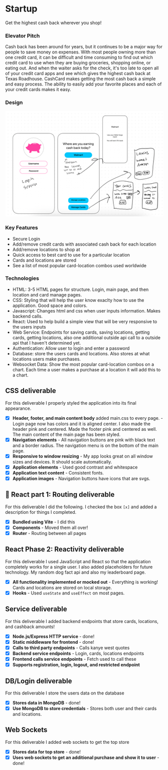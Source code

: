 # Startup
Get the highest cash back wherever you shop! 

### Elevator Pitch

Cash back has been around for years, but it continues to be a major way for people to save money on expenses. 
With most people owning more than one credit card, it can be difficult and time consuming to find out which 
credit card to use when they are buying groceries, shopping online, or eating out. And when the waiter asks 
for the check, it's too late to open all of your credit card apps and see which gives the highest cash back 
at Texas Roadhouse. CashCard makes getting the most cash back a simple and easy process. The ability to easily
add your favorite places and each of your credit cards makes it easy. 

### Design

![Mock](cardcashMockUI.jpeg)

### Key Features
- Secure Login
- Add/remove credit cards with associated cash back for each location
- Add/remove locations to shop at
- Quick access to best card to use for a particular location
- Cards and locations are stored
- See a list of most popular card-location combos used worldwide

### Technologies

- HTML: 3-5 HTML pages for structure. Login, main page, and then location and card manage pages. 
- CSS: Styling that will help the user know exaclty how to use the application. Good space and colors.
- Javascript: Changes html and css when user inputs information. Makes backend calls. 
- React: Used to help build a simple view that will be very responsive to the users inputs
- Web Service: Endpoints for saving cards, saving locations, getting cards, getting locations, also one additional
 outside api call to a outside api that I haven't determined yet. 
- Authentication: Allow user to login and enter a password
- Database: store the users cards and locations. Also stores at what locations users make purchases. 
- Websocket Data: Show the most popular card-location combos on a chart. Each time a user makes a purchase at a location it 
will add this to a chart.  

## CSS deliverable

For this deliverable I properly styled the application into its final appearance.

- [x] **Header, footer, and main content body** added main.css to every page. 
-Login page now has colors and it is aligned center. I also made the header pink and centered. Made the footer pink and centered as well. The main content of the main page has been styled. 
- [x] **Navigation elements** - All navigation buttons are pink with black text and a border radius. The navigation menu is on the bottom of the main page. 
- [x] **Responsive to window resizing** - My app looks great on all window sizes and devices. It should scale automatically. 
- [x] **Application elements** - Used good contrast and whitespace
- [x] **Application text content** - Consistent fonts. 
- [x] **Application images** - Navigation buttons have icons that are svgs. 

## 🚀 React part 1: Routing deliverable

For this deliverable I did the following. I checked the box `[x]` and added a description for things I completed.

- [x] **Bundled using Vite** - I did this
- [x] **Components** - Moved them all over! 
- [x] **Router** - Routing between all pages

## React Phase 2: Reactivity deliverable

For this deliverable I used JavaScript and React so that the application completely works for a single user. I also added placeholders for future technology. My random dog fact api and also my leaderboard page. 

- [x] **All functionality implemented or mocked out** - Everything is working! Cards and locations are stored on local storage.
- [x] **Hooks** - Used `useState` and `useEffect` on most pages.

## Service deliverable

For this deliverable I added backend endpoints that store cards, locations, and cashback amounts!

- [x] **Node.js/Express HTTP service** - done!
- [x] **Static middleware for frontend** - done!
- [x] **Calls to third party endpoints** - Calls kanye west quotes
- [x] **Backend service endpoints** - Login, cards, locations endpoints
- [x] **Frontend calls service endpoints** - Fetch used to call these
- [x] **Supports registration, login, logout, and restricted endpoint**

## DB/Login deliverable

For this deliverable I store the users data on the database

- [x] **Stores data in MongoDB** - done!
- [x] **Use MongoDB to store credentials** - Stores both user and their cards and locations.

## Web Sockets

For this deliverable I added web sockets to get the top store

- [x] **Stores data for top store** - done!
- [x] **Uses web sockets to get an additional purchase and show it to user** - done!
